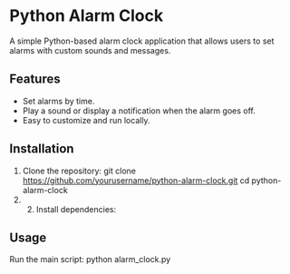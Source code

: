 # Python Alarm Clock

A simple Python-based alarm clock application that allows users to set alarms with custom sounds and messages.

## Features
- Set alarms by time.
- Play a sound or display a notification when the alarm goes off.
- Easy to customize and run locally.

## Installation
1. Clone the repository:
    git clone https://github.com/yourusername/python-alarm-clock.git
    cd python-alarm-clock
2. 2. Install dependencies:
 
## Usage
Run the main script: 
    python alarm_clock.py
